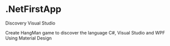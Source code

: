 # .NetFirstApp
Discovery Visual Studio

Create HangMan game to discover the language C#, Visual Studio and WPF
Using Material Design 
